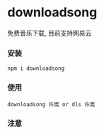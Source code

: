 # downloadsong
免费音乐下载, 目前支持网易云


### 安装
  `npm i downloadsong`
### 使用
  `downloadsong 许嵩 or dls 许嵩`
### 注意

